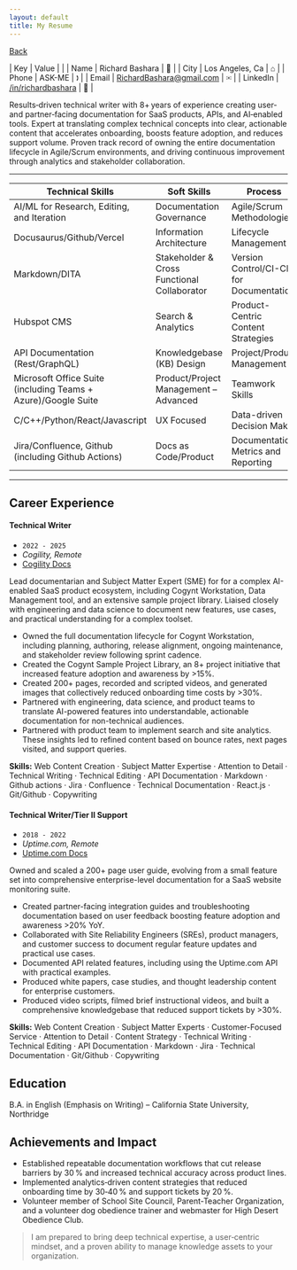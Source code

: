 ```yaml
---
layout: default
title: My Resume
---
```


[Back](index.html)



|  Key | Value  | |
| Name | Richard Bashara | 🧑 |
| City  | Los Angeles, Ca   | ⌂ |
| Phone  | ASK-ME   | 🕽  |
| Email  | [RichardBashara@gmail.com](mailto:richardbashara@gmail.com)  | ✉  |
| LinkedIn | [/in/richardbashara](https://www.linkedin.com/in/richardbashara/) | 💼  |

Results‑driven technical writer with 8+ years of experience creating user‑ and partner‑facing documentation for SaaS products, APIs, and AI‑enabled tools. Expert at translating complex technical concepts into clear, actionable content that accelerates onboarding, boosts feature adoption, and reduces support volume. Proven track record of owning the entire documentation lifecycle in Agile/Scrum environments, and driving continuous improvement through analytics and stakeholder collaboration. 

--------------

| Technical Skills | Soft Skills | Process |
| ----- | ---- | ----- |
| AI/ML for Research, Editing, and Iteration | Documentation Governance  | Agile/Scrum Methodologies 
| Docusaurus/Github/Vercel    | Information Architecture  | Lifecycle Management
| Markdown/DITA | Stakeholder & Cross Functional Collaborator | Version Control/CI-CD for Documentation 
| Hubspot CMS | Search & Analytics | Product-Centric Content Strategies 
| API Documentation (Rest/GraphQL) | Knowledgebase (KB) Design | Project/Product Management
| Microsoft Office Suite (including Teams + Azure)/Google Suite | Product/Project Management – Advanced | Teamwork Skills |
| C/C++/Python/React/Javascript | UX Focused | Data-driven Decision Maker
| Jira/Confluence, Github (including Github Actions) | Docs as Code/Product | Documentation Metrics and Reporting  |

--------------

## Career Experience


#### Technical Writer

* ``2022 - 2025``
* _Cogility, Remote_
* [Cogility Docs](docs.cogility.com)

Lead documentarian and Subject Matter Expert (SME) for for a complex AI-enabled SaaS product ecosystem, including  Cogynt Workstation, Data Management tool, and an extensive sample project library. Liaised closely with engineering and data science to document new features, use cases, and practical understanding for a complex toolset.  

* Owned the full documentation lifecycle for Cogynt Workstation, including planning, authoring, release alignment, ongoing maintenance, and stakeholder review following sprint cadence.
* Created the Cogynt Sample Project Library, an 8+ project initiative that increased feature adoption and awareness by >15%. 
* Created 200+ pages, recorded and scripted videos, and generated images that collectively reduced onboarding time costs by >30%. 
* Partnered with engineering, data science, and product teams to translate AI-powered features into understandable, actionable documentation for non-technical audiences.
* Partnered with product team to implement search and site analytics. These insights led to refined content based on bounce rates, next pages visited, and support queries. 


**Skills:** Web Content Creation · Subject Matter Expertise · Attention to Detail · Technical Writing · Technical Editing · API Documentation · Markdown · Github actions · Jira · Confluence · Technical Documentation · React.js · Git/Github · Copywriting


#### Technical Writer/Tier II Support

* ``2018 - 2022``
* _Uptime.com, Remote_
* [Uptime.com Docs](support.uptime.com)

Owned and scaled a 200+ page user guide, evolving from a small feature set into comprehensive enterprise-level documentation for a SaaS website monitoring suite.

* Created partner-facing integration guides and troubleshooting documentation based on user feedback boosting feature adoption and awareness >20% YoY.
* Collaborated with Site Reliability Engineers (SREs), product managers, and customer success to document regular feature updates and practical use cases.
* Documented API related features, including using the Uptime.com API with practical examples. 
* Produced white papers, case studies, and thought leadership content for enterprise customers.
* Produced video scripts, filmed brief instructional videos, and built a comprehensive knowledgebase that reduced support tickets by >30%.


**Skills:** Web Content Creation · Subject Matter Experts · Customer-Focused Service · Attention to Detail · Content Strategy · Technical Writing · Technical Editing · API Documentation · Markdown · Jira · Technical Documentation · Git/Github · Copywriting


## Education

B.A. in English (Emphasis on Writing) – California State University, Northridge


## Achievements and Impact 

* Established repeatable documentation workflows that cut release barriers by 30 % and increased technical accuracy across product lines.
* Implemented analytics‑driven content strategies that reduced onboarding time by 30‑40 % and support tickets by 20 %.
* Volunteer member of School Site Council, Parent-Teacher Organization, and a volunteer dog obedience trainer and webmaster for High Desert Obedience Club.

> I am prepared to bring deep technical expertise, a user‑centric mindset, and a proven ability to manage knowledge assets to your organization.



